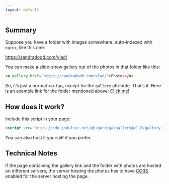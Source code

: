 ```yaml
---
layout: default
---
```


<script src="gallery.js"></script>

## Summary

Suppose you have a folder with images somewhere, auto-indexed with `nginx`, like this one:

<a href="https://sandradodd.com/vlad/">https://sandradodd.com/vlad/</a>

You can make a slide-show gallery out of the photos in that folder like this:

```html
<a gallery href="https://sandradodd.com/vlad/">Photos</a>
```

So, it’s just a normal `<a>` tag, except for the `gallery` attribute. That’s it. Here is an example link for the folder mentioned above: <a gallery href="https://sandradodd.com/vlad/">Click me!</a>

## How does it work?

Include this script in your page:

```html
<script src="https://cdn.jsdelivr.net/gh/gurdiga/gallery@v1.0/gallery.js"></script>
```

You can also host it yourself if you prefer.

## Technical Notes

If the page containing the gallery link and the folder with photos are hosted on different servers, the server hosting the photos has to have [CORS][1] enabled for the server hosting the page.

[1]: https://en.wikipedia.org/wiki/Cross-origin_resource_sharing
